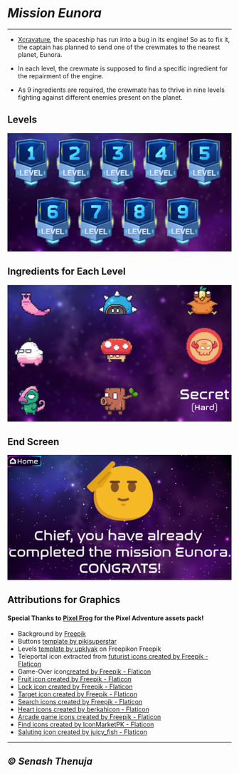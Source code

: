 # _Mission Eunora_
---

- [Xcravature](https://xcravature.substack.com/), the spaceship has run into a bug in its engine! So as to fix it, the captain has planned to send one of the crewmates to the nearest planet, Eunora.

- In each level, the crewmate is supposed to find a specific ingredient for the repairment of the engine.
- As 9 ingredients are required, the crewmate has to thrive in nine levels fighting against different enemies present on the planet.


## Levels
![Levels](https://github.com/SenaThenu/mission-eunora/blob/main/readme-assets/levels.png)

## Ingredients for Each Level
![Ingredients](https://github.com/SenaThenu/mission-eunora/blob/main/readme-assets/collect.png)

## End Screen
![End](https://github.com/SenaThenu/mission-eunora/blob/main/readme-assets/end.png)

## Attributions for Graphics

#### Special Thanks to [Pixel Frog]([url](https://pixelfrog-assets.itch.io/)) for the Pixel Adventure assets pack!

- Background by <a href="https://www.freepik.com/free-vector/realistic-galaxy-background_14960493.htm#query=space&position=2&from_view=search&track=sph">Freepik</a>
- Buttons <a href="https://www.freepik.com/free-vector/twitch-stream-panels-collection_9147552.htm#query=game%20button&position=24&from_view=search&track=sph">template by pikisuperstar</a> 
- Levels <a href="https://www.freepik.com/free-vector/futuristic-badges-with-level-number-experience-points-game-ui-design-vector-cartoon-icons_19454322.htm#query=game%20levels&position=31&from_view=search&track=sph">template by upklyak</a> on Freepikon Freepik
- Teleportal icon extracted from <a href="https://www.flaticon.com/free-icons/futurist" title="futurist icons">futurist icons created by Freepik - Flaticon</a>
- Game-Over icon<a href="https://www.flaticon.com/free-icons/game-over" title="game over icons">created by Freepik - Flaticon</a>
- <a href="https://www.flaticon.com/free-icons/fruit" title="Fruit icons">Fruit icon created by Freepik - Flaticon</a>
- <a href="https://www.flaticon.com/free-icons/lock" title="Lock icon">Lock icon created by Freepik - Flaticon</a>
- <a href="https://www.flaticon.com/free-icons/target" title="Target icon">Target icon created by Freepik - Flaticon</a>
- <a href="https://www.flaticon.com/free-icons/search" title="Search icon">Search icons created by Freepik - Flaticon</a>
- <a href="https://www.flaticon.com/free-icons/heart" title="Heart icon">Heart icons created by berkahicon - Flaticon</a>
- <a href="https://www.flaticon.com/free-icons/arcade-game" title="arcade game icons">Arcade game icons created by Freepik - Flaticon</a>
- <a href="https://www.flaticon.com/free-icons/find" title="find icons">Find icons created by IconMarketPK - Flaticon</a>
- <a href="https://www.flaticon.com/free-icons/saluting" title="saluting icons">Saluting icon created by juicy_fish - Flaticon</a>

---
## _**© Senash Thenuja**_
